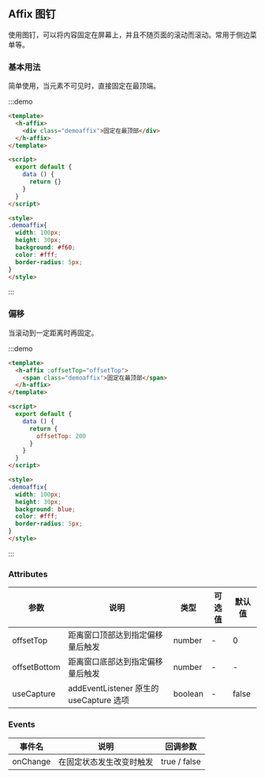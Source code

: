 ## Affix 图钉

使用图钉，可以将内容固定在屏幕上，并且不随页面的滚动而滚动。常用于侧边菜单等。

### 基本用法

简单使用，当元素不可见时，直接固定在最顶端。

:::demo
```html
<template>
  <h-affix>
    <div class="demoaffix">固定在最顶部</div>
  </h-affix>
</template>

<script>
  export default {
    data () {
      return {}
    }
  }
</script>

<style>
.demoaffix{
  width: 100px;
  height: 30px;
  background: #f60;
  color: #fff;
  border-radius: 5px;
}
</style>
```
:::

### 偏移

当滚动到一定距离时再固定。

:::demo
```html
<template>
  <h-affix :offsetTop="offsetTop">
    <span class="demoaffix">固定在最顶部</span>
  </h-affix>
</template>

<script>
  export default {
    data () {
      return {
        offsetTop: 200
      }
    }
  }
</script>

<style>
.demoaffix{
  width: 100px;
  height: 30px;
  background: blue;
  color: #fff;
  border-radius: 5px;
}
</style>
```
:::

### Attributes

| 参数              | 说明                             | 类型            | 可选值 | 默认值 |
| ----------------- | -------------------------------- | --------------- | ------ | ------ |
| offsetTop | 距离窗口顶部达到指定偏移量后触发 | number | - | 0 |
| offsetBottom | 距离窗口底部达到指定偏移量后触发 | number | - | - |
| useCapture | addEventListener 原生的 useCapture 选项 | boolean | - | false |

### Events

| 事件名 | 说明               | 回调参数 |
| ------ | ------------------ | -------- |
| onChange  | 在固定状态发生改变时触发 | true / false |


